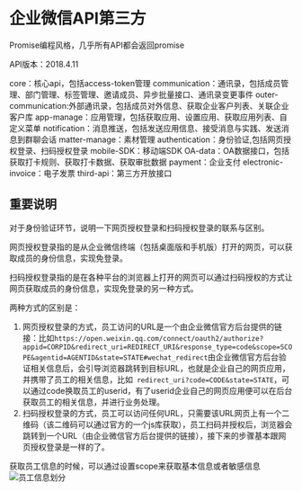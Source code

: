 # 企业微信API第三方

Promise编程风格，几乎所有API都会返回promise

API版本：2018.4.11

core：核心api，包括access-token管理
communication：通讯录，包括成员管理、部门管理、标签管理、邀请成员、异步批量接口、通讯录变更事件
outer-communication:外部通讯录，包括成员对外信息、获取企业客户列表、关联企业客户库
app-manage：应用管理，包括获取应用、设置应用、获取应用列表、自定义菜单
notification：消息推送，包括发送应用信息、接受消息与实践、发送消息到群聊会话
matter-manage：素材管理
authentication：身份验证,包括网页授权登录、扫码授权登录
mobile-SDK：移动端SDK
OA-data：OA数据接口，包括获取打卡规则、获取打卡数据、获取审批数据
payment：企业支付
electronic-invoice：电子发票
third-api：第三方开放接口


## 重要说明
对于身份验证环节，说明一下网页授权登录和扫码授权登录的联系与区别。

网页授权登录指的是从企业微信终端（包括桌面版和手机版）打开的网页，可以获取成员的身份信息，实现免登录。

扫码授权登录指的是在各种平台的浏览器上打开的网页可以通过扫码授权的方式让网页获取成员的身份信息，实现免登录的另一种方式。

两种方式的区别是：
1. 网页授权登录的方式，员工访问的URL是一个由企业微信官方后台提供的链接：比如`https://open.weixin.qq.com/connect/oauth2/authorize?appid=CORPID&redirect_uri=REDIRECT_URI&response_type=code&scope=SCOPE&agentid=AGENTID&state=STATE#wechat_redirect`由企业微信官方后台验证相关信息后，会引导浏览器跳转到目标URL，也就是企业自己的网页应用，并携带了员工的相关信息，比如` redirect_uri?code=CODE&state=STATE`，可以通过code换取员工的userid，有了userid企业自己的网页应用便可以在后台获取员工的相关信息，并进行业务处理。
2. 扫码授权登录的方式，员工可以访问任何URL，只需要该URL网页上有一个二维码（该二维码可以通过官方的一个js库获取），员工扫码并授权后，浏览器会跳转到一个URL（由企业微信官方后台提供的链接），接下来的步骤基本跟网页授权登录是一样的了。

获取员工信息的时候，可以通过设置scope来获取基本信息或者敏感信息
![员工信息划分](https://p.qpic.cn/pic_wework/23479275/a1a780ad673ffee20722b8e791d5ef7bd2b3ad6cf8db197c/0)